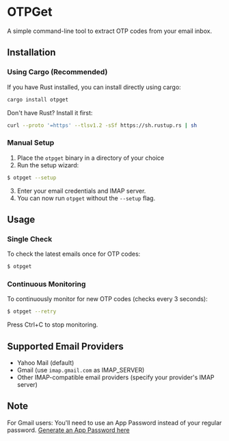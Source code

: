 # OTPGet

A simple command-line tool to extract OTP codes from your email inbox.

## Installation

### Using Cargo (Recommended)
If you have Rust installed, you can install directly using cargo:
```bash
cargo install otpget
```

Don't have Rust? Install it first:
```bash
curl --proto '=https' --tlsv1.2 -sSf https://sh.rustup.rs | sh
```

### Manual Setup
1. Place the `otpget` binary in a directory of your choice
2. Run the setup wizard:
```bash
$ otpget --setup
```
3. Enter your email credentials and IMAP server.
4. You can now run `otpget` without the `--setup` flag.

## Usage

### Single Check
To check the latest emails once for OTP codes:
```bash
$ otpget
```

### Continuous Monitoring
To continuously monitor for new OTP codes (checks every 3 seconds):
```bash
$ otpget --retry
```
Press Ctrl+C to stop monitoring.

## Supported Email Providers
- Yahoo Mail (default)
- Gmail (use `imap.gmail.com` as IMAP_SERVER)
- Other IMAP-compatible email providers (specify your provider's IMAP server)

## Note
For Gmail users: You'll need to use an App Password instead of your regular password. 
[Generate an App Password here](https://myaccount.google.com/apppasswords) 